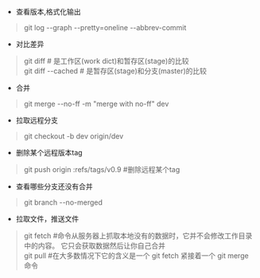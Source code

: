 * 查看版本,格式化输出
> git log --graph --pretty=oneline --abbrev-commit

* 对比差异
> git diff    # 是工作区(work dict)和暂存区(stage)的比较  
 git diff --cached    # 是暂存区(stage)和分支(master)的比较

* 合并
> git merge --no-ff -m "merge with no-ff" dev

* 拉取远程分支
> git checkout -b dev origin/dev

* 删除某个远程版本tag
> git push origin :refs/tags/v0.9  #删除远程某个tag
 
* 查看哪些分支还没有合并
> git branch --no-merged

* 拉取文件，推送文件
> git fetch   #命令从服务器上抓取本地没有的数据时，它并不会修改工作目录中的内容。 它只会获取数据然后让你自己合并  
git pull    #在大多数情况下它的含义是一个 git fetch 紧接着一个 git merge 命令


